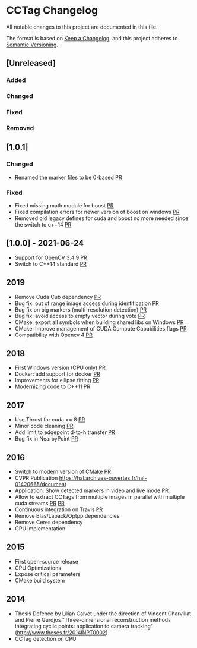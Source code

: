# CCTag Changelog

All notable changes to this project are documented in this file.

The format is based on [Keep a Changelog](https://keepachangelog.com/en/1.0.0/),
and this project adheres to [Semantic Versioning](https://semver.org/spec/v2.0.0.html).

## [Unreleased]

### Added

### Changed

### Fixed

### Removed

## [1.0.1]

### Changed

- Renamed the marker files to be 0-based [PR](https://github.com/alicevision/CCTag/pull/165) 

### Fixed

- Fixed missing math module for boost [PR](https://github.com/alicevision/CCTag/pull/168)
- Fixed compilation errors for newer version of boost on windows [PR](https://github.com/alicevision/CCTag/pull/166)
- Removed old legacy defines for cuda and boost no more needed since the switch to c++14 [PR](https://github.com/alicevision/CCTag/pull/174)


## [1.0.0] - 2021-06-24

 - Support for OpenCV 3.4.9 [PR](https://github.com/alicevision/CCTag/pull/121)
 - Switch to C++14 standard [PR](https://github.com/alicevision/CCTag/pull/155)


## 2019

 - Remove Cuda Cub dependency [PR](https://github.com/alicevision/CCTag/pull/110)
 - Bug fix: out of range image access during identification [PR](https://github.com/alicevision/CCTag/pull/117)
 - Bug fix on big markers (multi-resolution detection) [PR](https://github.com/alicevision/CCTag/pull/116)
 - Bug fix: avoid access to empty vector during vote [PR](https://github.com/alicevision/CCTag/pull/115)
 - CMake: export all symbols when building shared libs on Windows [PR](https://github.com/alicevision/CCTag/pull/112)
 - CMake: Improve management of CUDA Compute Capabilities flags [PR](https://github.com/alicevision/CCTag/pull/109)
 - Compatibility with Opencv 4 [PR](https://github.com/alicevision/CCTag/pull/104)


## 2018

 - First Windows version (CPU only) [PR](https://github.com/alicevision/CCTag/pull/78)
 - Docker: add support for docker [PR](https://github.com/alicevision/CCTag/pull/84)
 - Improvements for ellipse fitting
[PR](https://github.com/alicevision/CCTag/pull/66)
 - Modernizing code to C++11
[PR](https://github.com/alicevision/CCTag/pull/64)


## 2017

 - Use Thrust for cuda >= 8
[PR](https://github.com/alicevision/CCTag/pull/62)
 - Minor code cleaning
[PR](https://github.com/alicevision/CCTag/pull/61)
 - Add limit to edgepoint d-to-h transfer
[PR](https://github.com/alicevision/CCTag/pull/53)
 - Bug fix in NearbyPoint
[PR](https://github.com/alicevision/CCTag/pull/46)


## 2016

 - Switch to modern version of CMake [PR](https://github.com/alicevision/CCTag/pull/40)
 - CVPR Publication https://hal.archives-ouvertes.fr/hal-01420665/document
 - Application: Show detected markers in video and live mode
[PR](https://github.com/alicevision/CCTag/pull/33)
 - Allow to extract CCTags from multiple images in parallel with multiple cuda streams
[PR](https://github.com/alicevision/CCTag/pull/32)
[PR](https://github.com/alicevision/CCTag/pull/31)
 - Continuous integration on Travis [PR](https://github.com/alicevision/CCTag/pull/27)
 - Remove Blas/Lapack/Optpp dependencies
 - Remove Ceres dependency
 - GPU implementation


## 2015

 - First open-source release
 - CPU Optimizations
 - Expose critical parameters
 - CMake build system


## 2014

 - Thesis Defence by Lilian Calvet under the direction of Vincent Charvillat and Pierre Gurdjos
   "Three-dimensional reconstruction methods integrating cyclic points: application to camera tracking" (http://www.theses.fr/2014INPT0002)
 - CCTag detection on CPU

